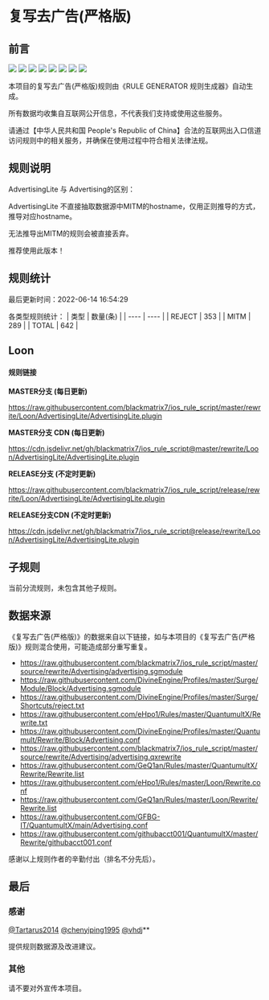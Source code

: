 # 复写去广告(严格版)

## 前言

![](https://shields.io/badge/-移除重复规则-ff69b4) ![](https://shields.io/badge/-DOMAIN与DOMAIN--SUFFIX合并-green) ![](https://shields.io/badge/-DOMAIN--SUFFIX间合并-critical) ![](https://shields.io/badge/-DOMAIN与DOMAIN--KEYWORD合并-9cf) ![](https://shields.io/badge/-DOMAIN--SUFFIX与DOMAIN--KEYWORD合并-blue) ![](https://shields.io/badge/-IP--CIDR(6)合并-blueviolet) ![](https://shields.io/badge/-MITM--HOSTNAME合并-brightgreen) ![](https://shields.io/badge/-正则推导HOSTNAME-033da7) 

本项目的复写去广告(严格版)规则由《RULE GENERATOR 规则生成器》自动生成。

所有数据均收集自互联网公开信息，不代表我们支持或使用这些服务。

请通过【中华人民共和国 People's Republic of China】合法的互联网出入口信道访问规则中的相关服务，并确保在使用过程中符合相关法律法规。
## 规则说明
AdvertisingLite 与 Advertising的区别：

AdvertisingLite 不直接抽取数据源中MITM的hostname，仅用正则推导的方式，推导对应hostname。

无法推导出MITM的规则会被直接丢弃。

推荐使用此版本！

## 规则统计

最后更新时间：2022-06-14 16:54:29

各类型规则统计：
| 类型 | 数量(条)  | 
| ---- | ----  |
| REJECT | 353  | 
| MITM | 289  | 
| TOTAL | 642  | 


## Loon 

#### 规则链接
**MASTER分支 (每日更新)**

https://raw.githubusercontent.com/blackmatrix7/ios_rule_script/master/rewrite/Loon/AdvertisingLite/AdvertisingLite.plugin

**MASTER分支 CDN (每日更新)**

https://cdn.jsdelivr.net/gh/blackmatrix7/ios_rule_script@master/rewrite/Loon/AdvertisingLite/AdvertisingLite.plugin

**RELEASE分支 (不定时更新)**

https://raw.githubusercontent.com/blackmatrix7/ios_rule_script/release/rewrite/Loon/AdvertisingLite/AdvertisingLite.plugin

**RELEASE分支CDN (不定时更新)**

https://cdn.jsdelivr.net/gh/blackmatrix7/ios_rule_script@release/rewrite/Loon/AdvertisingLite/AdvertisingLite.plugin

## 子规则

当前分流规则，未包含其他子规则。


## 数据来源

《复写去广告(严格版)》的数据来自以下链接，如与本项目的《复写去广告(严格版)》规则混合使用，可能造成部分重写重复。

- https://raw.githubusercontent.com/blackmatrix7/ios_rule_script/master/source/rewrite/Advertising/advertising.sgmodule
- https://raw.githubusercontent.com/DivineEngine/Profiles/master/Surge/Module/Block/Advertising.sgmodule
- https://raw.githubusercontent.com/DivineEngine/Profiles/master/Surge/Shortcuts/reject.txt
- https://raw.githubusercontent.com/eHpo1/Rules/master/QuantumultX/Rewrite.txt
- https://raw.githubusercontent.com/DivineEngine/Profiles/master/Quantumult/Rewrite/Block/Advertising.conf
- https://raw.githubusercontent.com/blackmatrix7/ios_rule_script/master/source/rewrite/Advertising/advertising.qxrewrite
- https://raw.githubusercontent.com/GeQ1an/Rules/master/QuantumultX/Rewrite/Rewrite.list
- https://raw.githubusercontent.com/eHpo1/Rules/master/Loon/Rewrite.conf
- https://raw.githubusercontent.com/GeQ1an/Rules/master/Loon/Rewrite/Rewrite.list
- https://raw.githubusercontent.com/GFBG-IT/QuantumultX/main/Advertising.conf
- https://raw.githubusercontent.com/githubacct001/QuantumultX/master/Rewrite/githubacct001.conf


感谢以上规则作者的辛勤付出（排名不分先后）。

## 最后

### 感谢

[@Tartarus2014](https://github.com/Tartarus2014)  [@chenyiping1995](https://github.com/chenyiping1995) [@vhdj](https://github.com/vhdj)**

提供规则数据源及改进建议。

### 其他

请不要对外宣传本项目。